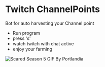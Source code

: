 # Twitch ChannelPoints

Bot for auto harvesting your Channel point

- Run program 
- press 's' 
- watch twitch with chat active 
- enjoy your farming

![Scared Season 5 GIF By Portlandia](https://media2.giphy.com/media/l4EpcQPHyG4psodJ6/giphy.gif?cid=ecf05e47qjolttzmf8d1jm3k6eoxllwiu05gxy1mzqdkm3cp&rid=giphy.gif&ct=g)